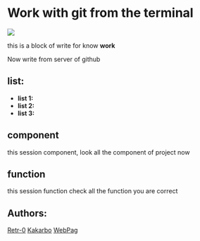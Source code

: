 # Work with git from the terminal

![](https://www.nobledesktop.com/image/gitresources/git-branches-merge.png)

this is a block of write for know **work**

Now write from server of github

## list:
- **list 1:**
- **list 2:**
- **list 3:**

## component

this session component, look all the component of project now

## function

this session function check all the function you are correct

## Authors:

[Retr-0](https://www.nobledesktop.com/learn/git/git-branches)
[Kakarbo](https://www.cloudbees.com/blog/git-delete-branch-how-to-for-both-local-and-remote)
[WebPag]()

